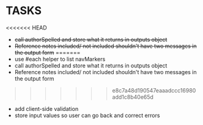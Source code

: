 TASKS
=============
<<<<<<< HEAD

* ~~call authorSpelled and store what it returns in outputs object~~
* ~~Reference notes included/ not included shouldn't have two messages in the output form~~
=======
* use #each helper to list navMarkers
* call authorSpelled and store what it returns in outputs object
* Reference notes included/ not included shouldn't have two messages in the output form
>>>>>>> e8c7a48d190547eaaadccc16980add1c8b40e65d
* add client-side validation
* store input values so user can go back and correct errors
